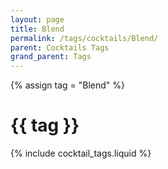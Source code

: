 ```yaml
---
layout: page
title: Blend
permalink: /tags/cocktails/Blend/
parent: Cocktails Tags
grand_parent: Tags
---
```

{% assign tag = "Blend" %}
# {{ tag }}
{% include cocktail_tags.liquid %}